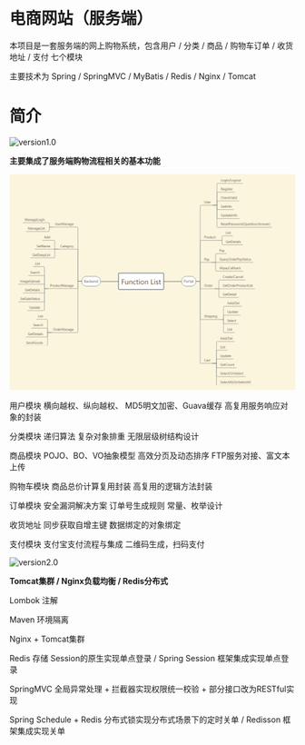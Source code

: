 # 电商网站（服务端）

本项目是一套服务端的网上购物系统，包含用户 / 分类 / 商品 / 购物车订单 / 收货地址 / 支付 七个模块

主要技术为 Spring / SpringMVC / MyBatis / Redis / Nginx / Tomcat

# 简介
![version1.0](https://img.shields.io/badge/tbjd-v1.0-brightgreen.svg) 

**主要集成了服务端购物流程相关的基本功能**

![FunctionList](./FunctionList.png)

用户模块
横向越权、纵向越权、
MD5明文加密、Guava缓存
高复用服务响应对象的封装

分类模块
递归算法
复杂对象排重
无限层级树结构设计

商品模块
POJO、BO、VO抽象模型
高效分页及动态排序
FTP服务对接、富文本上传

购物车模块
商品总价计算复用封装
高复用的逻辑方法封装

订单模块
安全漏洞解决方案
订单号生成规则
常量、枚举设计

收货地址
同步获取自增主键
数据绑定的对象绑定

支付模块
支付宝支付流程与集成
二维码生成，扫码支付


![version2.0](https://img.shields.io/badge/tbjd-v2.0-blue.svg)

**Tomcat集群 / Nginx负载均衡 / Redis分布式**

Lombok 注解

Maven 环境隔离

Nginx + Tomcat集群

Redis 存储 Session的原生实现单点登录 /  Spring Session 框架集成实现单点登录

SpringMVC 全局异常处理 + 拦截器实现权限统一校验 + 部分接口改为RESTful实现

Spring Schedule + Redis 分布式锁实现分布式场景下的定时关单 / Redisson 框架集成实现关单

